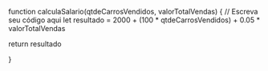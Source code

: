 function calculaSalario(qtdeCarrosVendidos, valorTotalVendas) {
 // Escreva seu código aqui
let resultado = 2000 + (100 * qtdeCarrosVendidos) + 0.05 * valorTotalVendas
 
 
return resultado

}

